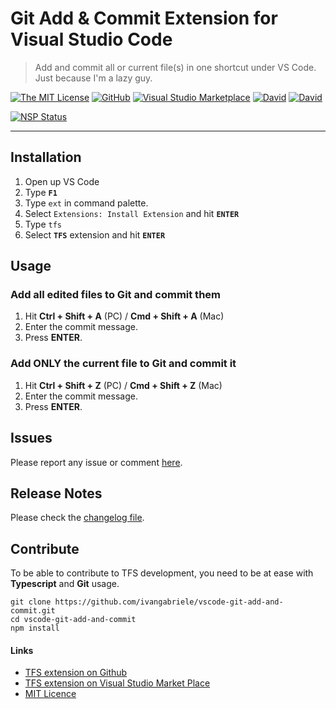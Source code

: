 # Git Add & Commit Extension for Visual Studio Code

> Add and commit all or current file(s) in one shortcut under VS Code. Just because I'm a lazy guy.

[![The MIT License](https://img.shields.io/badge/license-MIT-orange.svg?style=flat-square)](http://opensource.org/licenses/MIT)
[![GitHub](https://img.shields.io/github/release/ivangabriele/vscode-git-add-and-commit.svg?style=flat-square)](https://github.com/ivangabriele/vscode-git-add-and-commit/releases)
[![Visual Studio Marketplace](https://vsmarketplacebadge.apphb.com/installs-short/ivangabriele.vscode-git-add-and-commit.svg?style=flat-square)](https://marketplace.visualstudio.com/items?itemName=ivangabriele.vscode-git-add-and-commit)
[![David](https://img.shields.io/david/ivangabriele/vscode-git-add-and-commit.svg?style=flat-square)](https://david-dm.org/ivangabriele/vscode-git-add-and-commit?type=dev)
[![David](https://img.shields.io/david/dev/ivangabriele/vscode-git-add-and-commit.svg?style=flat-square)](https://david-dm.org/ivangabriele/vscode-git-add-and-commit?type=dev)

[![NSP Status](https://nodesecurity.io/orgs/ivan-gabriele/projects/06083557-7055-4c2d-a1f0-e9f10c671faf/badge)](https://nodesecurity.io/orgs/ivan-gabriele/projects/06083557-7055-4c2d-a1f0-e9f10c671faf)

---

## Installation

1. Open up VS Code
2. Type **`F1`**
3. Type `ext` in command palette.
4. Select `Extensions: Install Extension` and hit **`ENTER`**
5. Type `tfs`
6. Select **`TFS`** extension and hit **`ENTER`**

## Usage

### Add all edited files to Git and commit them

1. Hit **Ctrl + Shift + A** (PC) / **Cmd + Shift + A** (Mac)
2. Enter the commit message.
3. Press **ENTER**.

### Add ONLY the current file to Git and commit it

1. Hit **Ctrl + Shift + Z** (PC) / **Cmd + Shift + Z** (Mac)
2. Enter the commit message.
3. Press **ENTER**.

## Issues

Please report any issue or comment [here](https://github.com/ivangabriele/vscode-git-add-and-commit/issues).

## Release Notes

Please check the [changelog file](https://github.com/ivangabriele/vscode-git-add-and-commit/blob/master/CHANGELOG.md).

## Contribute

To be able to contribute to TFS development, you need to be at ease with **Typescript** and **Git** usage.

    git clone https://github.com/ivangabriele/vscode-git-add-and-commit.git
    cd vscode-git-add-and-commit
    npm install

#### Links

- [TFS extension on Github](https://github.com/ivangabriele/vscode-git-add-and-commit)
- [TFS extension on Visual Studio Market Place](https://marketplace.visualstudio.com/items/ivangabriele.vscode-git-add-and-commit)
- [MIT Licence](https://github.com/ivangabriele/vscode-git-add-and-commit/blob/master/LICENCE)
